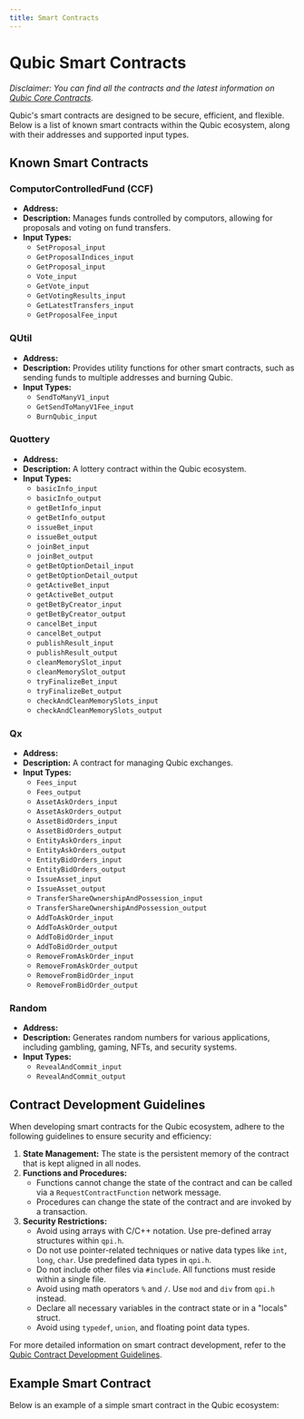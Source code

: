 ```yaml
---
title: Smart Contracts
---
```


# Qubic Smart Contracts

_Disclaimer: You can find all the contracts and the latest information on [Qubic Core Contracts](https://github.com/qubic/core/tree/main/src/contracts)._

Qubic's smart contracts are designed to be secure, efficient, and flexible. Below is a list of known smart contracts within the Qubic ecosystem, along with their addresses and supported input types.

## Known Smart Contracts

### ComputorControlledFund (CCF)
- **Address:** 
- **Description:** Manages funds controlled by computors, allowing for proposals and voting on fund transfers.
- **Input Types:**
  - `SetProposal_input`
  - `GetProposalIndices_input`
  - `GetProposal_input`
  - `Vote_input`
  - `GetVote_input`
  - `GetVotingResults_input`
  - `GetLatestTransfers_input`
  - `GetProposalFee_input`

### QUtil
- **Address:** 
- **Description:** Provides utility functions for other smart contracts, such as sending funds to multiple addresses and burning Qubic.
- **Input Types:**
  - `SendToManyV1_input`
  - `GetSendToManyV1Fee_input`
  - `BurnQubic_input`

### Quottery
- **Address:** 
- **Description:** A lottery contract within the Qubic ecosystem.
- **Input Types:**
  - `basicInfo_input`
  - `basicInfo_output`
  - `getBetInfo_input`
  - `getBetInfo_output`
  - `issueBet_input`
  - `issueBet_output`
  - `joinBet_input`
  - `joinBet_output`
  - `getBetOptionDetail_input`
  - `getBetOptionDetail_output`
  - `getActiveBet_input`
  - `getActiveBet_output`
  - `getBetByCreator_input`
  - `getBetByCreator_output`
  - `cancelBet_input`
  - `cancelBet_output`
  - `publishResult_input`
  - `publishResult_output`
  - `cleanMemorySlot_input`
  - `cleanMemorySlot_output`
  - `tryFinalizeBet_input`
  - `tryFinalizeBet_output`
  - `checkAndCleanMemorySlots_input`
  - `checkAndCleanMemorySlots_output`

### Qx
- **Address:** 
- **Description:** A contract for managing Qubic exchanges.
- **Input Types:**
  - `Fees_input`
  - `Fees_output`
  - `AssetAskOrders_input`
  - `AssetAskOrders_output`
  - `AssetBidOrders_input`
  - `AssetBidOrders_output`
  - `EntityAskOrders_input`
  - `EntityAskOrders_output`
  - `EntityBidOrders_input`
  - `EntityBidOrders_output`
  - `IssueAsset_input`
  - `IssueAsset_output`
  - `TransferShareOwnershipAndPossession_input`
  - `TransferShareOwnershipAndPossession_output`
  - `AddToAskOrder_input`
  - `AddToAskOrder_output`
  - `AddToBidOrder_input`
  - `AddToBidOrder_output`
  - `RemoveFromAskOrder_input`
  - `RemoveFromAskOrder_output`
  - `RemoveFromBidOrder_input`
  - `RemoveFromBidOrder_output`

### Random
- **Address:** 
- **Description:** Generates random numbers for various applications, including gambling, gaming, NFTs, and security systems.
- **Input Types:**
  - `RevealAndCommit_input`
  - `RevealAndCommit_output`


## Contract Development Guidelines

When developing smart contracts for the Qubic ecosystem, adhere to the following guidelines to ensure security and efficiency:

1. **State Management:** The state is the persistent memory of the contract that is kept aligned in all nodes.
2. **Functions and Procedures:** 
   - Functions cannot change the state of the contract and can be called via a `RequestContractFunction` network message.
   - Procedures can change the state of the contract and are invoked by a transaction.
3. **Security Restrictions:**
   - Avoid using arrays with C/C++ notation. Use pre-defined array structures within `qpi.h`.
   - Do not use pointer-related techniques or native data types like `int`, `long`, `char`. Use predefined data types in `qpi.h`.
   - Do not include other files via `#include`. All functions must reside within a single file.
   - Avoid using math operators `%` and `/`. Use `mod` and `div` from `qpi.h` instead.
   - Declare all necessary variables in the contract state or in a "locals" struct.
   - Avoid using `typedef`, `union`, and floating point data types.

For more detailed information on smart contract development, refer to the [Qubic Contract Development Guidelines](https://github.com/qubic/core/tree/main/src/contracts).

## Example Smart Contract

Below is an example of a simple smart contract in the Qubic ecosystem:

